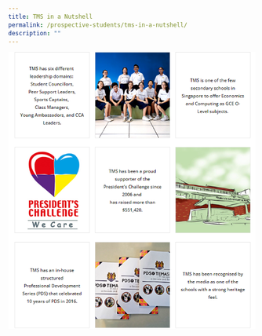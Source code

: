 ```yaml
---
title: TMS in a Nutshell
permalink: /prospective-students/tms-in-a-nutshell/
description: ""
---
```

![](/images/nutshell.png)
